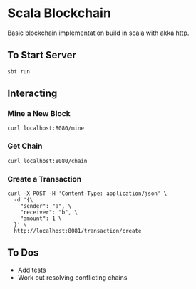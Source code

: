 # Scala Blockchain
Basic blockchain implementation build in scala with akka http.
## To Start Server
```$xslt
sbt run
```
## Interacting
### Mine a New Block
```$xslt
curl localhost:8080/mine
```
### Get Chain
```$xslt
curl localhost:8080/chain
```
### Create a Transaction
```$xslt
curl -X POST -H 'Content-Type: application/json' \
  -d '{\
    "sender": "a", \
    "receiver": "b", \
    "amount": 1 \
  }' \
  http://localhost:8081/transaction/create
```
## To Dos
* Add tests
* Work out resolving conflicting chains